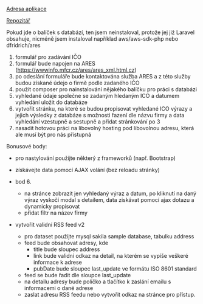 [Adresa aplikace](https://inizio.daniela-fitness.cz)

[Repozitář](https://github.com/xnekv03/inizio)

Pokud jde o balíček s databází, ten jsem neinstaloval, protože jej již Laravel obsahuje, nicméně jsem instaloval například aws/aws-sdk-php nebo dfridrich/ares


1. formulář pro zadávání IČO
2. formulář bude napojen na ARES (https://wwwinfo.mfcr.cz/ares/ares_xml.html.cz)
3. po odeslání formuláře bude kontaktována služba ARES a z této služby budou získané údejo o firmě podle zadaného IČO
4. použít composer pro nainstalování nějakého balíčku pro práci s databázi 
5. vyhledané údaje společne se zadaným hledaným ICO a datumem vyhledání uložit do databáze
6. vytvořit stránku, na které se budou propisovat vyhledané ICO výrazy a jejich výsledky z databáze s možnosti řazení dle názvu firmy a data vyhledání vzestupně a sestupně a přidat stránkování po 3
7. nasadit hotovou práci na libovolný hosting pod libovolnou adresu, která ale musí být pro nás přistupná

Bonusové body:
- pro nastylování použijte některý z frameworků (např. Bootstrap)
- získávejte data pomocí AJAX volání (bez reloadu stránky)
- bod 6.
    - na stránce zobrazit jen vyhledaný výraz a datum, po kliknutí na daný výraz vyskočí modal s detailem, data ziskávat pomocí ajax dotazu a dynamicky propisovat
    - přidat filtr na název firmy

- vytvořit validní RSS feed v2
    - pro dataset použijte mysql sakila sample database, tabulku address
    - feed bude obsahovat adresy, kde
        - title bude sloupec address
        - link bude validní odkaz na detail, na kterém se vypíše veškeré informace k adrese
        - pubDate bude sloupec last_update ve formátu ISO 8601 standard
    - feed se bude řadit dle sloupce last_update
    - na detailu adresy bude políčko a tlačítko k zaslání emailu s informacemi o dané adrese
    - zaslat adresu RSS feedu nebo vytvořit odkaz na stránce pro přístup.
